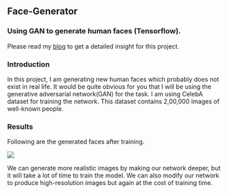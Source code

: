 ## Face-Generator

### Using GAN to generate human faces (Tensorflow).

Please read my [blog](https://medium.com/@shivajbd/generating-human-faces-using-adversarial-network-960863bc1deb) to get a detailed insight for this project.

### Introduction

In this project, I am generating new human faces which probably does not exist in real life.
It would be quite obvious for you that I will be using the generative adversarial network(GAN) for the task.
I am using CelebA dataset for training the network. This dataset contains 2,00,000 images of well-known people.

### Results

Following are the generated faces after training.

<img src=result/img.png>

We can generate more realistic images by making our network deeper, but it will take a lot of time to train the model. We can also modify our network to produce high-resolution images but again at the cost of training time.
